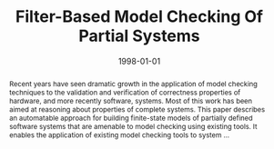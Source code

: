 ---
title: "Filter-Based Model Checking Of Partial Systems"
abstract: "Recent years have seen dramatic growth in the application of model checking techniques to the validation and verification of correctness properties of hardware, and more recently software, systems. Most of this work has been aimed at reasoning about properties of complete systems. This paper describes an automatable approach for building finite-state models of partially defined software systems that are amenable to model checking using existing tools. It enables the application of existing model checking tools to system …"
date: 1998-01-01
venue: "SIGSOFT '98, Proceedings of the ACM SIGSOFT International Symposium on Foundations of Software Engineering, Lake Buena Vista, Florida, USA, November 3-5, 1998"
paperurl: https://dl.acm.org/doi/abs/10.1145/288195.288307
authors: "Matthew B. Dwyer and Corina S. Pasareanu"
awards: ""
---